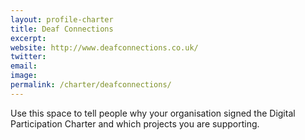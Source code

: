 ```yaml
---
layout: profile-charter
title: Deaf Connections
excerpt: 
website: http://www.deafconnections.co.uk/
twitter: 
email: 
image: 
permalink: /charter/deafconnections/
---
```


Use this space to tell people why your organisation signed the Digital Participation Charter and which projects you are supporting. 

